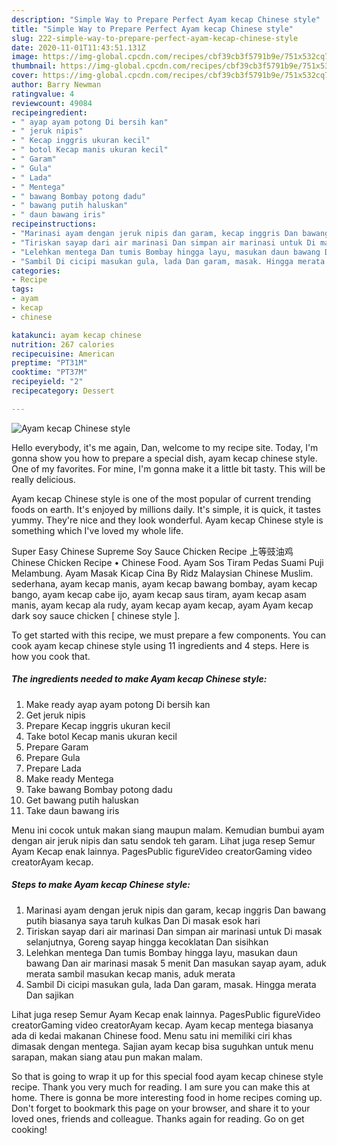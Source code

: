 ```yaml
---
description: "Simple Way to Prepare Perfect Ayam kecap Chinese style"
title: "Simple Way to Prepare Perfect Ayam kecap Chinese style"
slug: 222-simple-way-to-prepare-perfect-ayam-kecap-chinese-style
date: 2020-11-01T11:43:51.131Z
image: https://img-global.cpcdn.com/recipes/cbf39cb3f5791b9e/751x532cq70/ayam-kecap-chinese-style-foto-resep-utama.jpg
thumbnail: https://img-global.cpcdn.com/recipes/cbf39cb3f5791b9e/751x532cq70/ayam-kecap-chinese-style-foto-resep-utama.jpg
cover: https://img-global.cpcdn.com/recipes/cbf39cb3f5791b9e/751x532cq70/ayam-kecap-chinese-style-foto-resep-utama.jpg
author: Barry Newman
ratingvalue: 4
reviewcount: 49084
recipeingredient:
- " ayap ayam potong Di bersih kan"
- " jeruk nipis"
- " Kecap inggris ukuran kecil"
- " botol Kecap manis ukuran kecil"
- " Garam"
- " Gula"
- " Lada"
- " Mentega"
- " bawang Bombay potong dadu"
- " bawang putih haluskan"
- " daun bawang iris"
recipeinstructions:
- "Marinasi ayam dengan jeruk nipis dan garam, kecap inggris Dan bawang putih biasanya saya taruh kulkas Dan Di masak esok hari"
- "Tiriskan sayap dari air marinasi Dan simpan air marinasi untuk Di masak selanjutnya, Goreng sayap hingga kecoklatan Dan sisihkan"
- "Lelehkan mentega Dan tumis Bombay hingga layu, masukan daun bawang Dan air marinasi masak 5 menit Dan masukan sayap ayam, aduk merata sambil masukan kecap manis, aduk merata"
- "Sambil Di cicipi masukan gula, lada Dan garam, masak. Hingga merata Dan sajikan"
categories:
- Recipe
tags:
- ayam
- kecap
- chinese

katakunci: ayam kecap chinese 
nutrition: 267 calories
recipecuisine: American
preptime: "PT31M"
cooktime: "PT37M"
recipeyield: "2"
recipecategory: Dessert

---
```



![Ayam kecap Chinese style](https://img-global.cpcdn.com/recipes/cbf39cb3f5791b9e/751x532cq70/ayam-kecap-chinese-style-foto-resep-utama.jpg)

Hello everybody, it's me again, Dan, welcome to my recipe site. Today, I'm gonna show you how to prepare a special dish, ayam kecap chinese style. One of my favorites. For mine, I'm gonna make it a little bit tasty. This will be really delicious.

Ayam kecap Chinese style is one of the most popular of current trending foods on earth. It's enjoyed by millions daily. It's simple, it is quick, it tastes yummy. They're nice and they look wonderful. Ayam kecap Chinese style is something which I've loved my whole life.

Super Easy Chinese Supreme Soy Sauce Chicken Recipe 上等豉油鸡 Chinese Chicken Recipe • Chinese Food. Ayam Sos Tiram Pedas Suami Puji Melambung. Ayam Masak Kicap Cina By Ridz Malaysian Chinese Muslim. sederhana, ayam kecap manis, ayam kecap bawang bombay, ayam kecap bango, ayam kecap cabe ijo, ayam kecap saus tiram, ayam kecap asam manis, ayam kecap ala rudy, ayam kecap ayam kecap, ayam Ayam kecap dark soy sauce chicken [ chinese style ].


To get started with this recipe, we must prepare a few components. You can cook ayam kecap chinese style using 11 ingredients and 4 steps. Here is how you cook that.

<!--inarticleads1-->

##### The ingredients needed to make Ayam kecap Chinese style:

1. Make ready  ayap ayam potong Di bersih kan
1. Get  jeruk nipis
1. Prepare  Kecap inggris ukuran kecil
1. Take  botol Kecap manis ukuran kecil
1. Prepare  Garam
1. Prepare  Gula
1. Prepare  Lada
1. Make ready  Mentega
1. Take  bawang Bombay potong dadu
1. Get  bawang putih haluskan
1. Take  daun bawang iris


Menu ini cocok untuk makan siang maupun malam. Kemudian bumbui ayam dengan air jeruk nipis dan satu sendok teh garam. Lihat juga resep Semur Ayam Kecap enak lainnya. PagesPublic figureVideo creatorGaming video creatorAyam kecap. 

<!--inarticleads2-->

##### Steps to make Ayam kecap Chinese style:

1. Marinasi ayam dengan jeruk nipis dan garam, kecap inggris Dan bawang putih biasanya saya taruh kulkas Dan Di masak esok hari
1. Tiriskan sayap dari air marinasi Dan simpan air marinasi untuk Di masak selanjutnya, Goreng sayap hingga kecoklatan Dan sisihkan
1. Lelehkan mentega Dan tumis Bombay hingga layu, masukan daun bawang Dan air marinasi masak 5 menit Dan masukan sayap ayam, aduk merata sambil masukan kecap manis, aduk merata
1. Sambil Di cicipi masukan gula, lada Dan garam, masak. Hingga merata Dan sajikan


Lihat juga resep Semur Ayam Kecap enak lainnya. PagesPublic figureVideo creatorGaming video creatorAyam kecap. Ayam kecap mentega biasanya ada di kedai makanan Chinese food. Menu satu ini memiliki ciri khas dimasak dengan mentega. Sajian ayam kecap bisa suguhkan untuk menu sarapan, makan siang atau pun makan malam. 

So that is going to wrap it up for this special food ayam kecap chinese style recipe. Thank you very much for reading. I am sure you can make this at home. There is gonna be more interesting food in home recipes coming up. Don't forget to bookmark this page on your browser, and share it to your loved ones, friends and colleague. Thanks again for reading. Go on get cooking!
